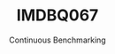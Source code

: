 ---
layout: default
title: IMDBQ067
subtitle: Continuous Benchmarking
selected: IMDB
expanded: Benchmarking
benchmark: /individual_results/IMDBQ067.html
---